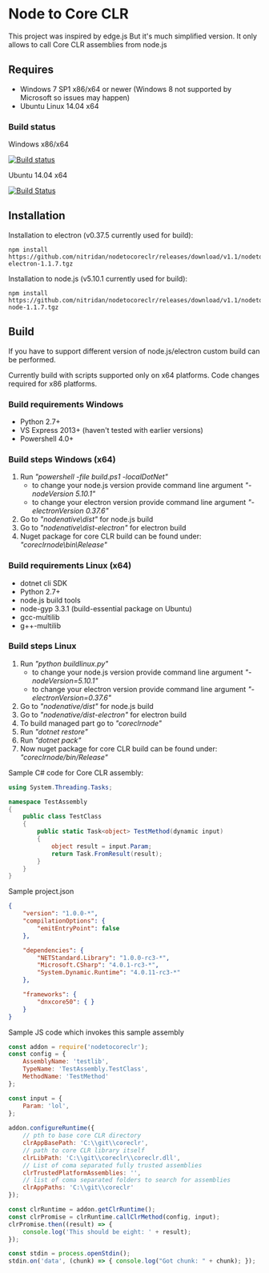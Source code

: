 # Node to Core CLR

This project was inspired by edge.js
But it's much simplified version.
It only allows to call Core CLR assemblies from node.js

## Requires
- Windows 7 SP1 x86/x64 or newer (Windows 8 not supported by Microsoft so issues may happen)
- Ubuntu Linux 14.04 x64

### Build status
Windows x86/x64

[![Build status](https://ci.appveyor.com/api/projects/status/i9mulv9q8f789y4i?svg=true)](https://ci.appveyor.com/project/nitridan/nodetocoreclr)

Ubuntu 14.04 x64

[![Build Status](https://travis-ci.org/nitridan/nodetocoreclr.svg?branch=master)](https://travis-ci.org/nitridan/nodetocoreclr)

## Installation

Installation to electron (v0.37.5 currently used for build):
```
npm install https://github.com/nitridan/nodetocoreclr/releases/download/v1.1/nodetocoreclr-electron-1.1.7.tgz
```

Installation to node.js (v5.10.1 currently used for build):
```
npm install https://github.com/nitridan/nodetocoreclr/releases/download/v1.1/nodetocoreclr-node-1.1.7.tgz
```

## Build

If you have to support different version of node.js/electron custom build can be performed.

Currently build with scripts supported only on x64 platforms.
Code changes required for x86 platforms.

### Build requirements Windows
- Python 2.7+
- VS Express 2013+ (haven't tested with earlier versions)
- Powershell 4.0+

### Build steps Windows (x64)
1. Run _"powershell -file build.ps1 -localDotNet"_ 
   - to change your node.js version provide command line argument _"-nodeVersion 5.10.1"_
   - to change your electron version provide command line argument _"-electronVersion 0.37.6"_
2. Go to _"nodenative\dist"_ for node.js build
3. Go to _"nodenative\dist-electron"_ for electron build
4. Nuget package for core CLR build can be found under: _"coreclrnode\bin\Release"_

### Build requirements Linux (x64)
- dotnet cli SDK
- Python 2.7+
- node.js build tools
- node-gyp 3.3.1 (build-essential package on Ubuntu)
- gcc-multilib
- g++-multilib

### Build steps Linux
1. Run _"python buildlinux.py"_ 
   - to change your node.js version provide command line argument _"-nodeVersion=5.10.1"_
   - to change your electron version provide command line argument _"-electronVersion=0.37.6"_
2. Go to _"nodenative/dist"_ for node.js build
3. Go to _"nodenative/dist-electron"_ for electron build
4. To build managed part go to _"coreclrnode"_
5. Run _"dotnet restore"_
6. Run _"dotnet pack"_
7. Now nuget package for core CLR build can be found under: _"coreclrnode/bin/Release"_


Sample C# code for Core CLR assembly:

```csharp
using System.Threading.Tasks;

namespace TestAssembly
{
    public class TestClass
    {
        public static Task<object> TestMethod(dynamic input)
        {
            object result = input.Param;
            return Task.FromResult(result);
        }
    }
}

```

Sample project.json

```json
{
    "version": "1.0.0-*",
    "compilationOptions": {
        "emitEntryPoint": false
    },

    "dependencies": {
        "NETStandard.Library": "1.0.0-rc3-*",
        "Microsoft.CSharp": "4.0.1-rc3-*",
        "System.Dynamic.Runtime": "4.0.11-rc3-*"
    },

    "frameworks": {
        "dnxcore50": { }
    }
}
```

Sample JS code which invokes this sample assembly

```javascript
const addon = require('nodetocoreclr');
const config = {
    AssemblyName: 'testlib',
    TypeName: 'TestAssembly.TestClass',
    MethodName: 'TestMethod'
};

const input = {
    Param: 'lol',
};
  
addon.configureRuntime({
    // pth to base core CLR directory
    clrAppBasePath: 'C:\\git\\coreclr',
    // path to core CLR library itself
    clrLibPath: 'C:\\git\\coreclr\\coreclr.dll',
    // List of coma separated fully trusted assemblies
    clrTrustedPlatformAssemblies: '',
    // list of coma separated folders to search for assemblies    
    clrAppPaths: 'C:\\git\\coreclr'
});

const clrRuntime = addon.getClrRuntime();
const clrPromise = clrRuntime.callClrMethod(config, input);
clrPromise.then((result) => {
    console.log('This should be eight: ' + result);
});

const stdin = process.openStdin();
stdin.on('data', (chunk) => { console.log("Got chunk: " + chunk); });
```